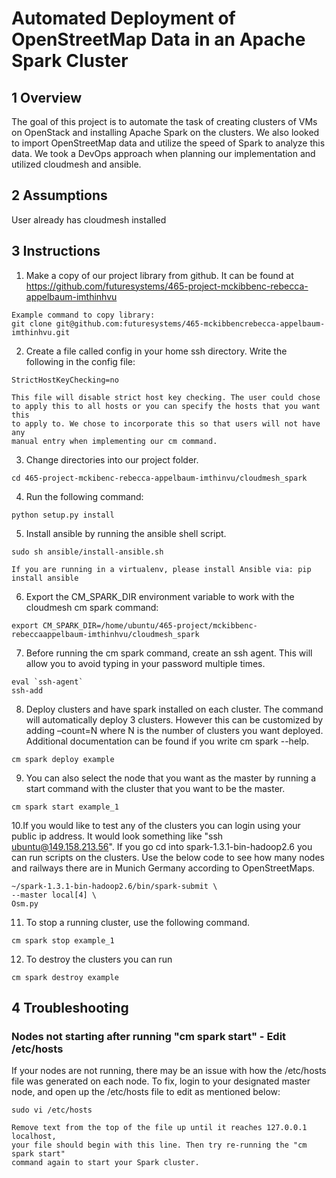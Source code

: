 # Automated Deployment of OpenStreetMap Data in an Apache Spark Cluster

## 1 Overview
The goal of this project is to automate the task of creating clusters of VMs on OpenStack and installing Apache Spark on the clusters. We also looked to import OpenStreetMap data and utilize the speed of Spark to analyze this data. We took a DevOps approach when planning our implementation and utilized cloudmesh and ansible.

## 2 Assumptions
User already has cloudmesh installed

## 3 Instructions
1. Make a copy of our project library from github. It can be found at
https://github.com/futuresystems/465-project-mckibbenc-rebecca-appelbaum-imthinhvu
```
Example command to copy library:
git clone git@github.com:futuresystems/465-mckibbencrebecca-appelbaum-imthinhvu.git
```
2. Create a file called config in your home ssh directory. Write the following
in the config file:
```
StrictHostKeyChecking=no

This file will disable strict host key checking. The user could chose 
to apply this to all hosts or you can specify the hosts that you want this 
to apply to. We chose to incorporate this so that users will not have any 
manual entry when implementing our cm command.
```
3. Change directories into our project folder.
```
cd 465-project-mckibenc-rebecca-appelbaum-imthinvu/cloudmesh_spark
```
4. Run the following command:
```
python setup.py install
```
5. Install ansible by running the ansible shell script.
```
sudo sh ansible/install-ansible.sh

If you are running in a virtualenv, please install Ansible via: pip install ansible
```
6. Export the CM_SPARK_DIR environment variable to work with the cloudmesh cm spark command:
```
export CM_SPARK_DIR=/home/ubuntu/465-project/mckibbenc-rebeccaappelbaum-imthinhvu/cloudmesh_spark
```
7. Before running the cm spark command, create an ssh agent. This will allow you to avoid typing in your password multiple times.
```
eval `ssh-agent`
ssh-add
```
8. Deploy clusters and have spark installed on each cluster. The command will automatically deploy 3 clusters. However this can be customized by adding –count=N where N is the number of clusters you want deployed.
Additional documentation can be found if you write cm spark --help.
```
cm spark deploy example
```
9. You can also select the node that you want as the master by running a start command with the cluster that you want to be the master.
```
cm spark start example_1
```
10.If you would like to test any of the clusters you can login using your public ip address. It would look something like "ssh ubuntu@149.158.213.56". If you go cd into spark-1.3.1-bin-hadoop2.6 you can run scripts on the clusters. Use the below code to see how many nodes and railways there are in Munich Germany according to OpenStreetMaps.
```
~/spark-1.3.1-bin-hadoop2.6/bin/spark-submit \
--master local[4] \
Osm.py
```
11. To stop a running cluster, use the following command.
```
cm spark stop example_1
```
12. To destroy the clusters you can run
```
cm spark destroy example
```

## 4 Troubleshooting 
### Nodes not starting after running "cm spark start" - Edit /etc/hosts
If your nodes are not running, there may be an issue with how the /etc/hosts file was generated on each node. To fix, login to your designated master node, and open up the /etc/hosts file to edit as mentioned below:
```
sudo vi /etc/hosts

Remove text from the top of the file up until it reaches 127.0.0.1 localhost, 
your file should begin with this line. Then try re-running the "cm spark start"
command again to start your Spark cluster.
